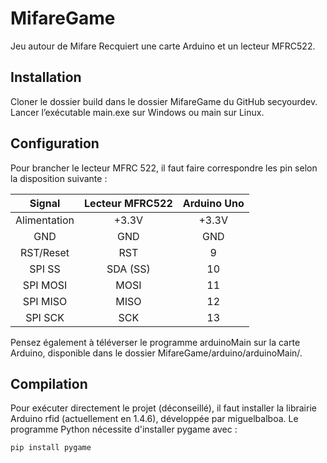 # MifareGame
Jeu autour de Mifare
Recquiert une carte Arduino et un lecteur MFRC522.

## Installation
Cloner le dossier build dans le dossier MifareGame du GitHub secyourdev. 
Lancer l’exécutable main.exe sur Windows ou main sur Linux.

## Configuration
Pour brancher le lecteur MFRC 522, il faut faire correspondre les pin selon la disposition suivante :

|     Signal    | Lecteur MFRC522 |  Arduino Uno  |
| :-----------: | :-----------:   | :-----------: |
| Alimentation  |      +3.3V      |      +3.3V    |
|      GND      |       GND       |       GND     |
|   RST/Reset   |       RST       |        9      |
|     SPI SS    |     SDA (SS)    |       10      |
|    SPI MOSI   |       MOSI      |       11      |
|    SPI MISO   |       MISO      |       12      |
|    SPI SCK    |       SCK       |       13      |

Pensez également à téléverser le programme arduinoMain sur la carte Arduino, disponible dans le dossier MifareGame/arduino/arduinoMain/.

## Compilation
Pour exécuter directement le projet (déconseillé), il faut installer la librairie Arduino rfid (actuellement en 1.4.6), développée par miguelbalboa.
Le programme Python nécessite d'installer pygame avec :
```
pip install pygame 
```
